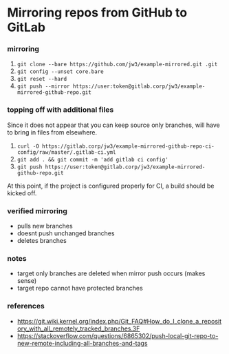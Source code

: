 Mirroring repos from GitHub to GitLab
===

### mirroring
1. `git clone --bare https://github.com/jw3/example-mirrored.git .git`
2. `git config --unset core.bare`
3. `git reset --hard`
4. `git push --mirror https://user:token@gitlab.corp/jw3/example-mirrored-github-repo.git`

### topping off with additional files

Since it does not appear that you can keep source only branches, will have to bring in files from elsewhere.

1. `curl -O https://gitlab.corp/jw3/example-mirrored-github-repo-ci-config/raw/master/.gitlab-ci.yml`
2. `git add . && git commit -m 'add gitlab ci config'`
3. `git push https://user:token@gitlab.corp/jw3/example-mirrored-github-repo.git`

At this point, if the project is configured properly for CI, a build should be kicked off.

### verified mirroring
- pulls new branches
- doesnt push unchanged branches
- deletes branches

### notes
- target only branches are deleted when mirror push occurs (makes sense)
- target repo cannot have protected branches

### references
- https://git.wiki.kernel.org/index.php/Git_FAQ#How_do_I_clone_a_repository_with_all_remotely_tracked_branches.3F
- https://stackoverflow.com/questions/6865302/push-local-git-repo-to-new-remote-including-all-branches-and-tags
